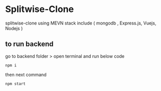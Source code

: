 # Splitwise-Clone
splitwise-clone using MEVN stack  include ( mongodb , Express.js, Vuejs, Nodejs )


## to run backend
go to backend folder > open terminal and run below code 

    npm i 
    
then next command 

    npm start
